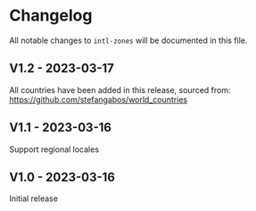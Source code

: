 # Changelog

All notable changes to `intl-zones` will be documented in this file.

## V1.2 - 2023-03-17

All countries have been added in this release, sourced from: https://github.com/stefangabos/world_countries

## V1.1 - 2023-03-16

Support regional locales

## V1.0 - 2023-03-16

Initial release

